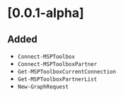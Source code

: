 # [0.0.1-alpha]

## Added

- ```Connect-MSPToolbox```
- ```Connect-MSPToolboxPartner```
- ```Get-MSPToolboxCurrentConnection```
- ```Get-MSPToolboxPartnerList```
- ```New-GraphRequest```